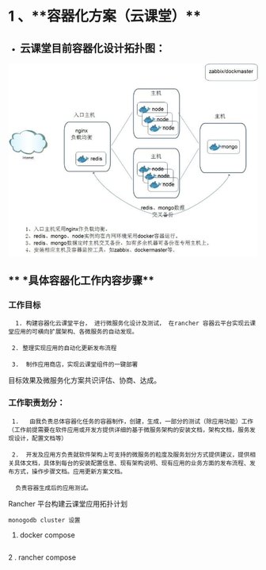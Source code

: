 # 1 、\*\*容器化方案（云课堂）\*\*

* ## **云课堂目前容器化设计拓扑图：**


![](/assets/492341372111540144.jpg)

## ** \*具体容器化工作内容步骤**

### 工作目标

```
  1. 构建容器化云课堂平台， 进行微服务化设计及测试， 在rancher 容器云平台实现云课堂应用的可横向扩展架构、各微服务的自动发现。

 2. 整理实现应用的自动化更新发布流程

 3.  制作应用商店，实现云课堂组件的一键部署
```

目标效果及微服务化方案共识评估、协商、达成。

### 工作职责划分：

```
 1.   由我负责总体容器化任务的容器制作，创建，生成，一部分的测试（除应用功能）工作（工作前提需要在软件应用或开发方提供详细的基于微服务架构的安装文档，架构文档，服务发现设计，配置文档等） 

 2.  开发及应用方负责就软件架构上可支持的微服务的粒度及服务划分方式提供建议，提供相关具体文档，具体到每台的安装配置信息、现有架构说明、现有应用的业务方面的发布流程、发布方式，操作步骤文档。应用更新方案文档。

  负责容器生成后的应用测试。
```

Rancher 平台构建云课堂应用拓扑计划

    monogodb cluster 设置

1.  docker compose 


```

```

2 . rancher  compose 

```

```

